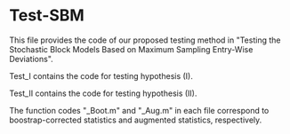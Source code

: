 # Test-SBM
This file provides the code of our proposed testing method in "Testing the Stochastic Block Models Based on Maximum Sampling Entry-Wise Deviations".

Test_I contains the code for testing hypothesis (I).

Test_II contains the code for testing hypothesis (II).

The function codes "_Boot.m" and "_Aug.m" in each file correspond to boostrap-corrected statistics and augmented statistics, respectively.
